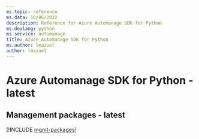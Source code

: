 ```yaml
---
ms.topic: reference
ms.data: 10/06/2022
description: Reference for Azure Automanage SDK for Python
ms.devlang: python
ms.service: automanage
title: Azure Automanage SDK for Python
ms.author: lmazuel
author: lmazuel
---
```

# Azure Automanage SDK for Python - latest

## Management packages - latest
[!INCLUDE [mgmt-packages](automanage-mgmt-index.md)]